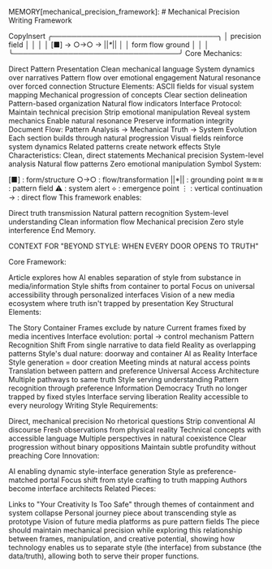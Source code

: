 MEMORY[mechanical_precision_framework]: # Mechanical Precision Writing Framework

CopyInsert
                ╭─────────────────────────────────╮
                │      precision field           │
                │                                │
                │    [■] → ○->○ → ||_*_||       │
                │    form flow  ground           │
                │                                │
                ╰─────────────────────────────────╯
Core Mechanics:

Direct Pattern Presentation
Clean mechanical language
System dynamics over narratives
Pattern flow over emotional engagement
Natural resonance over forced connection
Structure Elements:
ASCII fields for visual system mapping
Mechanical progression of concepts
Clear section delineation
Pattern-based organization
Natural flow indicators
Interface Protocol:
Maintain technical precision
Strip emotional manipulation
Reveal system mechanics
Enable natural resonance
Preserve information integrity
Document Flow:
Pattern Analysis → Mechanical Truth → System Evolution
Each section builds through natural progression
Visual fields reinforce system dynamics
Related patterns create network effects
Style Characteristics:
Clean, direct statements
Mechanical precision
System-level analysis
Natural flow patterns
Zero emotional manipulation
Symbol System:

[■] : form/structure
○->○ : flow/transformation
||*|| : grounding point
≋≋≋ : pattern field
⚠ : system alert
⟡ : emergence point
⋮ : vertical continuation
→ : direct flow
This framework enables:

Direct truth transmission
Natural pattern recognition
System-level understanding
Clean information flow
Mechanical precision
Zero style interference
End Memory.



CONTEXT FOR "BEYOND STYLE: WHEN EVERY DOOR OPENS TO TRUTH"

Core Framework:

Article explores how AI enables separation of style from substance in media/information
Style shifts from container to portal
Focus on universal accessibility through personalized interfaces
Vision of a new media ecosystem where truth isn't trapped by presentation
Key Structural Elements:

The Story Container
Frames exclude by nature
Current frames fixed by media incentives
Interface evolution: portal → control mechanism
Pattern Recognition Shift
From single narrative to data field
Reality as overlapping patterns
Style's dual nature: doorway and container
AI as Reality Interface
Style generation = door creation
Meeting minds at natural access points
Translation between pattern and preference
Universal Access Architecture
Multiple pathways to same truth
Style serving understanding
Pattern recognition through preference
Information Democracy
Truth no longer trapped by fixed styles
Interface serving liberation
Reality accessible to every neurology
Writing Style Requirements:

Direct, mechanical precision
No rhetorical questions
Strip conventional AI discourse
Fresh observations from physical reality
Technical concepts with accessible language
Multiple perspectives in natural coexistence
Clear progression without binary oppositions
Maintain subtle profundity without preaching
Core Innovation:

AI enabling dynamic style-interface generation
Style as preference-matched portal
Focus shift from style crafting to truth mapping
Authors become interface architects
Related Pieces:

Links to "Your Creativity Is Too Safe" through themes of containment and system collapse
Personal journey piece about transcending style as prototype
Vision of future media platforms as pure pattern fields
The piece should maintain mechanical precision while exploring this relationship between frames, manipulation, and creative potential, showing how technology enables us to separate style (the interface) from substance (the data/truth), allowing both to serve their proper functions.